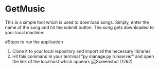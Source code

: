 # GetMusic

This is a simple tool which is used to download songs. Simply, enter the name of the song and hit the submit button. The song gets downloaded to your local machine.

#Steps to run the application
1. Clone it to your local repository and import all the necessary libraries
2. Hit this command in your terminal "py manage.py runserver" and open the link of the localhost which appears
   ![Screenshot (1262)](https://github.com/aniruddha-2846/GetMusic/assets/79532738/1e34292d-885f-4fe3-8f57-e5c032641b36)
